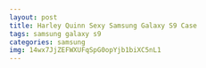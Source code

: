 ```yaml
---
layout: post
title: Harley Quinn Sexy Samsung Galaxy S9 Case
tags: samsung galaxy s9
categories: samsung
img: 14wx7JjZEFWXUFqSpG0opYjb1biXC5nL1
---
```


